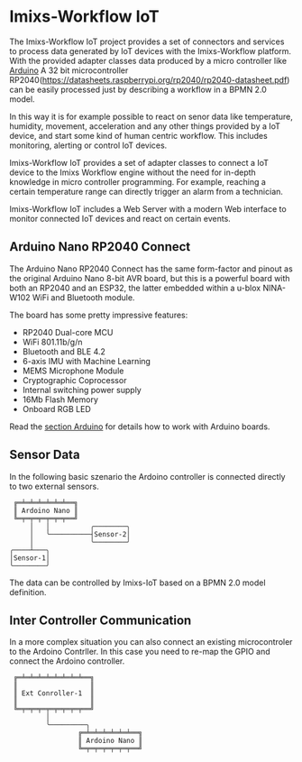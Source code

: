# Imixs-Workflow IoT

The Imixs-Workflow IoT project provides a set of connectors and services to process data generated by IoT devices with the Imixs-Workflow platform. With the provided adapter classes data produced by a micro controller like [Arduino](https://www.arduino.cc/) A 32 bit microcontroller RP2040(https://datasheets.raspberrypi.org/rp2040/rp2040-datasheet.pdf) can be easily processed just by describing a workflow in a BPMN 2.0 model.

In this way it is for example possible to react on senor data like  temperature, humidity, movement, acceleration and any other things provided by a IoT device, and start some kind of human centric workflow. This includes monitoring, alerting or control IoT devices.

Imixs-Workflow IoT provides a set of adapter classes to connect a IoT device to the Imixs Workflow engine without the need for in-depth knowledge in micro controller programming. 
For example, reaching a certain temperature range can directly trigger an alarm from a technician. 

Imixs-Workflow IoT includes a Web Server with a modern Web interface to monitor connected IoT devices and react on certain events. 

## Arduino Nano RP2040 Connect

The Arduino Nano RP2040 Connect has the same form-factor and pinout as the original Arduino Nano 8-bit AVR board, but this is a powerful board with both an RP2040 and an ESP32, the latter embedded within a u-blox NINA-W102 WiFi and Bluetooth module.

The board has some pretty impressive features:

 - RP2040 Dual-core MCU
 - WiFi 801.11b/g/n
 - Bluetooth and BLE 4.2
 - 6-axis IMU with Machine Learning
 - MEMS Microphone Module
 - Cryptographic Coprocessor
 - Internal switching power supply
 - 16Mb Flash Memory
 - Onboard RGB LED

Read the [section Arduino](./doc/arduino/README.md) for details how to work with Arduino boards.

## Sensor Data

In the following basic szenario the Ardoino controller is connected directly to two external sensors. 



     ╔═╧═╧═╧═╧═╧═╧══╗
     ║ Ardoino Nano ║
     ╚═╤═╤═╤═╤═╤═╤══╝
         │   │          ╭────────╮ 
         │   ╰──────────┤Sensor-2│   
         │              ╰────────╯
    ╭────┴───╮     
    │Sensor-1│     
    ╰────────╯     

The data can be controlled by Imixs-IoT based on a BPMN 2.0 model definition. 


## Inter Controller Communication

In a more complex situation you can also connect an existing microcontroler to the Ardoino Contrller. In this case you need to re-map the GPIO and connect the Ardoino controller. 


     ╔═╧═╧═╧═╧═╧═╧═╧═╧══╗
     ║                  ║
     ║ Ext Conroller-1  ║
     ║                  ║
     ╚═╤═╤═╤═╤═╤═╤═╤═╤══╝
             │
             ╰─────────╮
                     ╔═╧═╧═╧═╧═╧═╧══╗
                     ║ Ardoino Nano ║
                     ╚═╤═╤═╤═╤═╤═╤══╝

                     
 
